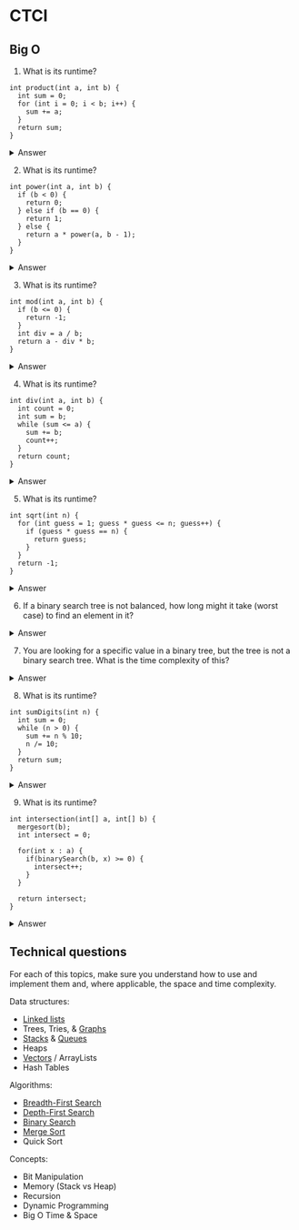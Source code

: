 # CTCI

## Big O

1. What is its runtime?

```
int product(int a, int b) {
  int sum = 0;
  for (int i = 0; i < b; i++) {
    sum += a;
  }
  return sum;
}
```

<details>
  <summary>Answer</summary>
  O(b)
</details>

2. What is its runtime?

```
int power(int a, int b) {
  if (b < 0) {
    return 0;
  } else if (b == 0) {
    return 1;
  } else {
    return a * power(a, b - 1);
  }
}
```

<details>
  <summary>Answer</summary>
  O(b)
</details>

3. What is its runtime?

```
int mod(int a, int b) {
  if (b <= 0) {
    return -1;
  }
  int div = a / b;
  return a - div * b;
}
```

<details>
  <summary>Answer</summary>
  O(1)
</details>

4. What is its runtime?

```
int div(int a, int b) {
  int count = 0;
  int sum = b;
  while (sum <= a) {
    sum += b;
    count++;
  }
  return count;
}
```

<details>
  <summary>Answer</summary>
  O(a / b)
</details>

5. What is its runtime?

```
int sqrt(int n) {
  for (int guess = 1; guess * guess <= n; guess++) {
    if (guess * guess == n) {
      return guess;
    }
  }
  return -1;
}
```

<details>
  <summary>Answer</summary>
  O(sqrt(n))
</details>

6. If a binary search tree is not balanced, how long might it take (worst case) to find an element in it?

<details>
  <summary>Answer</summary>
  O(n)
</details>

7. You are looking for a specific value in a binary tree, but the tree is not a binary search tree. What is the time complexity of this?

<details>
  <summary>Answer</summary>
  O(n)
</details>

8. What is its runtime?

```
int sumDigits(int n) {
  int sum = 0;
  while (n > 0) {
    sum += n % 10;
    n /= 10;
  }
  return sum;
}
```

<details>
  <summary>Answer</summary>
  O(|n|) or <a href="https://stackoverflow.com/a/50262470/2524304">O(logn)</a>
</details>

9. What is its runtime?

```
int intersection(int[] a, int[] b) {
  mergesort(b);
  int intersect = 0;
  
  for(int x : a) {
    if(binarySearch(b, x) >= 0) {
      intersect++;
    }
  }
  
  return intersect;
}
```

<details>
  <summary>Answer</summary>
  O(blogb) + O(alogb)
</details>

## Technical questions

For each of this topics, make sure you understand how to use and implement them and, where applicable, the space and time complexity.

Data structures:
* [Linked lists](https://github.com/FSou1/typescript-algorithms/blob/master/src/data-structures/linked-list)
* Trees, Tries, & [Graphs](https://github.com/FSou1/typescript-algorithms/tree/master/src/data-structures/graph)
* [Stacks](https://github.com/FSou1/typescript-algorithms/tree/master/src/data-structures/stack) & [Queues](https://github.com/FSou1/typescript-algorithms/blob/master/src/data-structures/queue)
* Heaps
* [Vectors](https://github.com/FSou1/typescript-algorithms/tree/master/src/data-structures/vector) / ArrayLists
* Hash Tables

Algorithms:
* [Breadth-First Search](https://github.com/FSou1/typescript-algorithms/blob/master/src/algorithms/graph/breadth-first-search)
* [Depth-First Search](https://github.com/FSou1/typescript-algorithms/blob/master/src/algorithms/graph/depth-first-search)
* [Binary Search](https://github.com/FSou1/typescript-algorithms/tree/master/src/algorithms/search/binary)
* [Merge Sort](https://github.com/FSou1/typescript-algorithms/blob/master/src/algorithms/sort/merge)
* Quick Sort

Concepts:
* Bit Manipulation
* Memory (Stack vs Heap)
* Recursion
* Dynamic Programming
* Big O Time & Space
